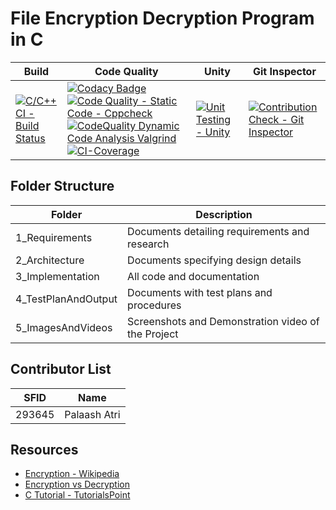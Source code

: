 # File Encryption Decryption Program in C
 | Build | Code Quality | Unity | Git Inspector|
 |-------|--------------|-------|--------------|
 |[![C/C++ CI - Build Status](https://github.com/netizener/stepin-c-293645/actions/workflows/pal-c-cpp.yml/badge.svg)](https://github.com/netizener/stepin-c-293645/actions/workflows/pal-c-cpp.yml)| [![Codacy Badge](https://app.codacy.com/project/badge/Grade/cbfb69663f5b42fa9fb821427d64d152)](https://www.codacy.com/gh/netizener/stepin-c-293645/dashboard?utm_source=github.com&amp;utm_medium=referral&amp;utm_content=netizener/stepin-c-293645&amp;utm_campaign=Badge_Grade)[![Code Quality - Static Code - Cppcheck](https://github.com/netizener/stepin-c-293645/actions/workflows/pal-cppcheck.yml/badge.svg)](https://github.com/netizener/stepin-c-293645/actions/workflows/pal-cppcheck.yml)[![CodeQuality Dynamic Code Analysis Valgrind](https://github.com/netizener/stepin-c-293645/actions/workflows/pal-dynamic-code-quality.yml/badge.svg)](https://github.com/netizener/stepin-c-293645/actions/workflows/pal-dynamic-code-quality.yml)[![CI-Coverage](https://github.com/netizener/stepin-c-293645/actions/workflows/pal-code-coverage.yml/badge.svg)](https://github.com/netizener/stepin-c-293645/actions/workflows/pal-code-coverage.yml)|[![Unit Testing - Unity](https://github.com/netizener/stepin-c-293645/actions/workflows/pal-unity.yml/badge.svg)](https://github.com/netizener/stepin-c-293645/actions/workflows/pal-unity.yml)|[![Contribution Check - Git Inspector](https://github.com/netizener/stepin-c-293645/actions/workflows/pal-gitinspector.yml/badge.svg)](https://github.com/netizener/stepin-c-293645/actions/workflows/pal-gitinspector.yml)|

 ## Folder Structure
 | Folder | Description | 
 |---|---|
 | 1_Requirements | Documents detailing requirements and research |
 | 2_Architecture | Documents specifying design details |
 | 3_Implementation | All code and documentation | 
 | 4_TestPlanAndOutput | Documents with test plans and procedures | 
 | 5_ImagesAndVideos | Screenshots and Demonstration video of the Project | 

 ## Contributor List
 | SFID | Name |
 |---|---|
 |293645| Palaash Atri| 

 ## Resources
 * [Encryption - Wikipedia](https://en.wikipedia.org/wiki/Encryption)
 * [Encryption vs Decryption](https://www.guru99.com/difference-encryption-decryption.html)
 * [C Tutorial - TutorialsPoint](https://www.tutorialspoint.com/cprogramming/index.htm)